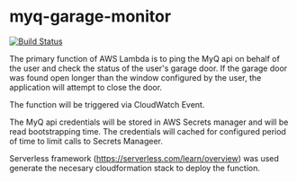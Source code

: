 # myq-garage-monitor

[![Build Status](https://travis-ci.com/emonhaider/myq-garage.svg?branch=master)](https://travis-ci.com/emonhaider/myq-garage)

The primary function of AWS Lambda is to ping the MyQ api on behalf of the user and check the status of the user's garage door. If the garage door was found open longer than the window configured by the user, the application will attempt to close the door.

The function will be triggered via CloudWatch Event.

The MyQ api credentials will be stored in AWS Secrets manager and will be read bootstrapping time. The credentials will cached for configured period of time to limit calls to Secrets Manageer.

Serverless framework (https://serverless.com/learn/overview) was used generate the necesary cloudformation stack to deploy the function. 
